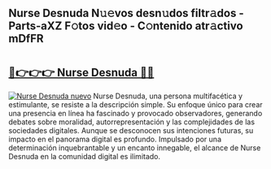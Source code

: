 ## Nurse Desnuda N𝚞𝚎vos desn𝚞dos filtr𝚊dos - Parts-aXZ F𝚘tos vid𝚎o - C𝚘ntenido atr𝚊ctivo mDfFR

# <h2><a href="http://mb2pqna.tromn.icu/?c=Nurse+Desnuda">🔗👉👉👉 Nurse Desnuda 🔗🔗</a></h2>

[![Nurse Desnuda nuevo](https://i.imgur.com/pEAQMta.gif)](http://mb2pqna.tromn.icu/?c=Nurse+Desnuda)
Nurse Desnuda, una persona multifacética y estimulante, se resiste a la descripción simple. Su enfoque único para crear una presencia en línea ha fascinado y provocado observadores, generando debates sobre moralidad, autorrepresentación y las complejidades de las sociedades digitales. Aunque se desconocen sus intenciones futuras, su impacto en el panorama digital es profundo. Impulsado por una determinación inquebrantable y un encanto innegable, el alcance de Nurse Desnuda en la comunidad digital es ilimitado.
